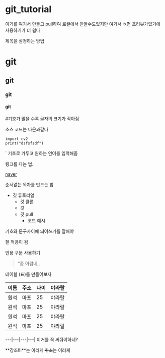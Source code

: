# git_tutorial

이거를 여기서 만들고 pull하여 로컬에서 만들수도있지만 여기서 ㅎ면 프리뷰가있기에
사용하기가 더 쉽다


제목을 설정하는 방법
# git
## git
### git
#### git
#기호가 많을 수록 글자의 크기가 작아짐






소스 코드는 다은과같다
```pyhon3
import cv2
print("dsfsfsdf")
```
` 기호로 가두고 원하는 언어를 입력해줌








 링크를 다는 법. 
  
 [naver](www.naver.com)






순서없는 목차를 만드는 법
* 깃 튜토리얼
  * 깃 클론
  * 깃
  * 깃 pull
    * 코드 예시


기호와 문구사이에 띄어쓰기를 잘해야

잘 적용이 됨








인용 구문 사용하기

> "좀 어렵네,, 










테이블 (표)를 만들어보자

이름|주소|나이|야라랄
---|---|---|---|
원석|마포|25|야라랄|
원석|마포|25|야라랄|
원석|마포|25|야라랄|
원석|마포|25|야라랄|


---|---|---|---|   이거를 꼭 써줘야하네?





**강조!!!**는 이러케 ~~취소~~는 이러케 













